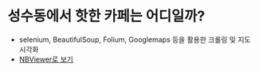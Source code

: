 # 성수동에서 핫한 카페는 어디일까?
* selenium, BeautifulSoup, Folium, Googlemaps 등을 활용한 크롤링 및 지도 시각화
* [NBViewer로 보기](https://nbviewer.jupyter.org/gist/Sean-Parkk/7264e35c764a53ef85ef3ba0dc626ed8?fbclid=IwAR0l7x7k1FgbGtK0POJ2pgHNa2_fkLDYpZ7ukks5Djw_e5z5KoJ1h-pVxjI)
